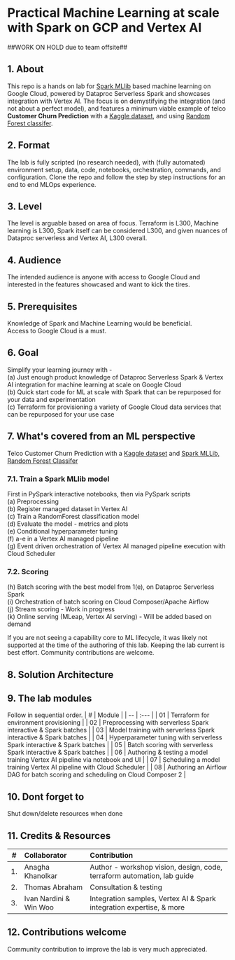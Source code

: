 # Practical Machine Learning at scale with Spark on GCP and Vertex AI

##WORK ON HOLD due to team offsite##

## 1. About
This repo is a hands on lab for [Spark MLlib](https://spark.apache.org/docs/latest/ml-guide.html) based machine learning on Google Cloud, powered by Dataproc Serverless Spark and showcases integration with Vertex AI. The focus is on demystifying the integration (and not about a perfect model), and features a minimum viable example of telco **Customer Churn Prediction** with a [Kaggle dataset](https://www.kaggle.com/datasets/blastchar/telco-customer-churn), and using [Random Forest classifer](https://spark.apache.org/docs/latest/ml-classification-regression.html#random-forest-classifier).

## 2. Format
The lab is fully scripted (no research needed), with (fully automated) environment setup, data, code, notebooks, orchestration, commands, and configuration. Clone the repo and follow the step by step instructions for an end to end MLOps experience.

## 3. Level
The level is arguable based on area of focus. Terraform is L300, Machine learning is L300, Spark itself can be considered L300, and given nuances of Dataproc serverless and Vertex AI, L300 overall.

## 4. Audience
The intended audience is anyone with access to Google Cloud and interested in the features showcased and want to kick the tires.

## 5. Prerequisites
Knowledge of Spark and Machine Learning would be beneficial.<br> 
Access to Google Cloud is a must.

## 6. Goal
Simplify your learning journey with - <br> 
(a) Just enough product knowledge of Dataproc Serverless Spark & Vertex AI integration for machine learning at scale on Google Cloud<br>
(b) Quick start code for ML at scale with Spark that can be repurposed for your data and experimentation<br>
(c) Terraform for provisioning a variety of Google Cloud data services that can be repurposed for your use case<br>

## 7. What's covered from an ML perspective
Telco Customer Churn Prediction with a [Kaggle dataset](https://www.kaggle.com/datasets/blastchar/telco-customer-churn) and [Spark MLLib, Random Forest Classifer](https://spark.apache.org/docs/latest/ml-classification-regression.html#random-forest-classifier)<br> 

### 7.1. Train a Spark MLlib model<br> 
 First in PySpark interactive notebooks, then via PySpark scripts<br> 
(a) Preprocessing <br> 
(b) Register managed dataset in Vertex AI<br> 
(c) Train a RandomForest classification model<br> 
(d) Evaluate the model - metrics and plots<br> 
(e) Conditional hyperparameter tuning<br> 
(f) a-e in a Vertex AI managed pipeline <br> 
(g) Event driven orchestration of Vertex AI managed pipeline execution with Cloud Scheduler<br> 

### 7.2. Scoring
(h) Batch scoring with the best model from 1(e), on Dataproc Serverless Spark <br>
(i) Orchestration of batch scoring on Cloud Composer/Apache Airflow <br>
(j) Stream scoring - Work in progress <br> 
(k) Online serving (MLeap, Vertex AI serving) - Will be added based on demand <br>

If you are not seeing a capability core to ML lifecycle, it was likely not supported at the time of the authoring of this lab. Keeping the lab current is best effort. Community contributions are welcome.

## 8. Solution Architecture


## 9. The lab modules
Follow in sequential order.
| # | Module | 
| -- | :--- |
| 01 |  Terraform for environment provisioning |
| 02 |  Preprocessing with serverless Spark interactive & Spark batches |
| 03 |  Model training with serverless Spark interactive & Spark batches |
| 04 |  Hyperparameter tuning  with serverless Spark interactive & Spark batches |
| 05 |  Batch scoring with serverless Spark interactive & Spark batches |
| 06 |  Authoring & testing a model training Vertex AI pipeline via notebook and UI |
| 07 |  Scheduling a model training Vertex AI pipeline with Cloud Scheduler |
| 08 |  Authoring an Airflow DAG for batch scoring and scheduling on Cloud Composer 2 |

## 10. Dont forget to 
Shut down/delete resources when done

## 11. Credits & Resources
| # | Collaborator | Contribution  | 
| -- | :--- | :--- |
| 1. | Anagha Khanolkar | Author - workshop vision, design, code, terraform automation, lab guide |
| 2. | Thomas Abraham | Consultation & testing |
| 3. | Ivan Nardini & Win Woo | Integration samples, Vertex AI & Spark integration expertise, & more |

## 12. Contributions welcome
Community contribution to improve the lab is very much appreciated. <br>

